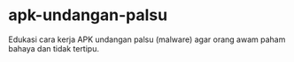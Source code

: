 # apk-undangan-palsu
Edukasi cara kerja APK undangan palsu (malware) agar orang awam paham bahaya dan tidak tertipu.
